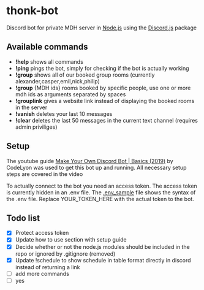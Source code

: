 # thonk-bot
Discord bot for private MDH server in [Node.js](https://nodejs.org/) using the [Discord.js](https://discord.js.org/) package

## Available commands
- **!help** shows all commands
- **!ping** pings the bot, simply for checking if the bot is actually working
- **!group** shows all of our booked group rooms (currently alexander,casper,emil,nick,philip)
- **!group** {MDH ids} rooms booked by specific people, use one or more mdh ids as arguments separated by spaces
- **!grouplink** gives a website link instead of displaying the booked rooms in the server
- **!vanish** deletes your last 10 messages
- **!clear** deletes the last 50 messages in the current text channel (requires admin priviliges)

## Setup
The youtube guide [Make Your Own Discord Bot | Basics (2019)](https://www.youtube.com/watch?v=X_qg0Ut9nU8) by CodeLyon was used to get this bot up and running. All necessary setup steps are covered in the video

To actually connect to the bot you need an access token. The access token is currently hidden in an .env file. The [.env_sample](/.env_sample) file shows the syntax of the .env file. Replace YOUR_TOKEN_HERE with the actual token to the bot.

## Todo list 
- [x] Protect access token 
- [x] Update how to use section with setup guide
- [x] Decide whether or not the node.js modules should be included in the repo or ignored by .gitignore (removed)
- [x] Update !schedule to show schedule in table format directly in discord instead of returning a link
- [ ] add more commands
- [ ] yes
